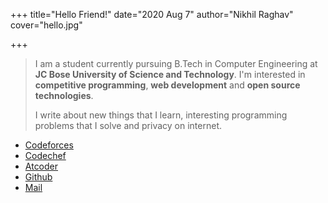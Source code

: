 +++
title="Hello Friend!"
date="2020 Aug 7"
author="Nikhil Raghav"
cover="hello.jpg"

+++
>I am a student currently pursuing B.Tech in Computer Engineering at __JC Bose University of Science and Technology__. I'm interested in
__competitive programming__, __web development__ and __open source technologies__. 
>
>I write about new things that I learn, interesting programming problems that I solve and privacy on internet.


- [Codeforces](https://codeforces.com/profile/nikhil1_raghav)
- [Codechef](https://www.codechef.com/users/nikhil1_raghav)
- [Atcoder](https://atcoder.jp/users/nikhil1_raghav)
- [Github](https://github.com/nikhil1raghav)
- [Mail](nikhil1_raghav@tutanota.com)